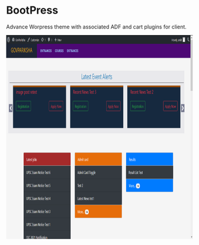 # BootPress
Advance Worpress theme with associated ADF and cart plugins for client.

<img  src="https://github.com/ankitjha2311/BootPress/blob/main/screenshot.png" width="950" height="550" />
